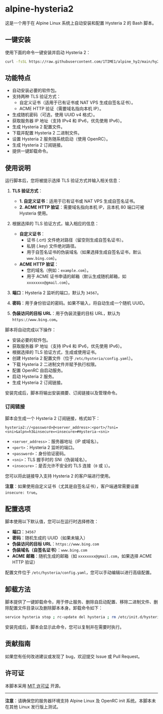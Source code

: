 # alpine-hysteria2

这是一个用于在 Alpine Linux 系统上自动安装和配置 Hysteria 2 的 Bash 脚本。

## 一键安装

使用下面的命令一键安装并启动 Hysteria 2：

```bash
curl -fsSL https://raw.githubusercontent.com/1TIME1/alpine_hy2/main/hy2.sh -o hy2.sh && chmod +x hy2.sh && sh hy2.sh
```

## 功能特点

- 自动安装必要的软件包。
- 支持两种 TLS 验证方式：
  - 自定义证书（适用于已有证书或 NAT VPS 生成自签名证书）。
  - ACME HTTP 验证（需要域名指向本机 IP）。
- 生成随机密码（可选，使用 UUID v4 格式）。
- 获取服务器 IP 地址（支持 IPv4 和 IPv6，优先使用 IPv6）。
- 生成 Hysteria 2 配置文件。
- 下载并配置 Hysteria 2 二进制文件。
- 设置 Hysteria 2 服务随系统启动（使用 OpenRC）。
- 生成 Hysteria 2 订阅链接。
- 提供一键卸载命令。

## 使用说明

运行脚本后，您将被提示选择 TLS 验证方式并输入相关信息：

1. **TLS 验证方式**：
   - **1. 自定义证书**：适用于已有证书或 NAT VPS 生成自签名证书。
   - **2. ACME HTTP 验证**：需要域名指向本机 IP，且本机 80 端口可被 Hysteria 使用。

2. 根据选择的 TLS 验证方式，输入相应的信息：
   - **自定义证书**：
     - 证书 (.crt) 文件绝对路径（留空则生成自签名证书）。
     - 私钥 (.key) 文件绝对路径。
     - 用于自签名证书的伪装域名（如果选择生成自签名证书，默认 `www.bing.com`）。
   - **ACME HTTP 验证**：
     - 您的域名（例如：`example.com`）。
     - 用于 ACME 证书申请的邮箱（默认生成随机邮箱，如 `xxxxxxxx@gmail.com`）。

3. **端口**：Hysteria 2 监听的端口，默认为 `34567`。
4. **密码**：用于身份验证的密码。如果不输入，将自动生成一个随机 UUID。
5. **伪装访问的目标 URL**：用于伪装流量的目标 URL，默认为 `https://www.bing.com`。

脚本将自动完成以下操作：

- 安装必要的软件包。
- 获取服务器 IP 地址（支持 IPv4 和 IPv6，优先使用 IPv6）。
- 根据选择的 TLS 验证方式，生成或使用证书。
- 创建 Hysteria 2 配置文件（位于 `/etc/hysteria/config.yaml`）。
- 下载 Hysteria 2 二进制文件并赋予执行权限。
- 配置 OpenRC 自启动服务。
- 启动 Hysteria 2 服务。
- 生成 Hysteria 2 订阅链接。

安装完成后，脚本将输出安装摘要、订阅链接以及管理命令。

### 订阅链接

脚本会生成一个 Hysteria 2 订阅链接，格式如下：

```
hysteria2://<password>@<server_address>:<port>/?sni=<sni>&alpn=h3&insecure=<insecure>#Hysteria-<sni>
```

- `<server_address>`：服务器地址（IP 或域名）。
- `<port>`：Hysteria 2 监听的端口。
- `<password>`：身份验证密码。
- `<sni>`：TLS 握手时的 SNI（伪装域名）。
- `<insecure>`：是否允许不安全的 TLS 连接（`0` 或 `1`）。

您可以将此链接导入支持 Hysteria 2 的客户端进行使用。

**注意**：如果使用自定义证书（尤其是自签名证书），客户端通常需要设置 `insecure: true`。

## 配置选项

脚本使用以下默认值，您可以在运行时选择修改：

- **端口**：`34567`
- **密码**：随机生成的 UUID（如果未输入）
- **伪装访问的目标 URL**：`https://www.bing.com`
- **伪装域名（自签名证书）**：`www.bing.com`
- **ACME 邮箱**：随机生成的邮箱（如 `xxxxxxxx@gmail.com`，如果选择 ACME HTTP 验证）

配置文件位于 `/etc/hysteria/config.yaml`，您可以手动编辑以进行高级配置。

## 卸载方法

脚本提供了一键卸载命令，用于停止服务、删除自启动配置、移除二进制文件、删除配置文件目录以及删除脚本本身。卸载命令如下：

```bash
service hysteria stop ; rc-update del hysteria ; rm /etc/init.d/hysteria ; rm /usr/local/bin/hysteria ; rm -rf /etc/hysteria ; rm hy2.sh
```

安装完成后，脚本会显示此命令，您可以复制并在需要时执行。

## 贡献指南

如果您有任何改进建议或发现了 bug，欢迎提交 Issue 或 Pull Request。

## 许可证

本脚本采用 [MIT 许可证](LICENSE) 开源。

---

**注意**：请确保您的服务器环境支持 Alpine Linux 及 OpenRC init 系统。本脚本未在其他 Linux 发行版上测试。
